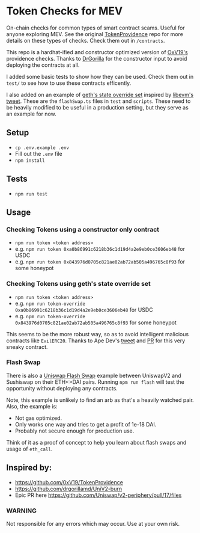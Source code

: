 # Token Checks for MEV

On-chain checks for common types of smart contract scams. Useful for anyone exploring MEV. See the original [TokenProvidence](https://github.com/0xV19/TokenProvidence) repo for more details on these types of checks. Check them out in `/contracts`.

This repo is a hardhat-ified and constructor optimized version of [OxV19's](https://twitter.com/0xV19) providence checks. Thanks to [DrGorilla](https://twitter.com/DrGorilla_md) for the constructor input to avoid deploying the contracts at all. 

I added some basic tests to show how they can be used. Check them out in `test/` to see how to use these contracts efficently.

I also added on an example of [geth's state override set](https://geth.ethereum.org/docs/rpc/ns-eth#3-object---state-override-set) inspired by [libevm's tweet](https://twitter.com/libevm/status/1476791869585588224). These are the `flashSwap.ts` files in `test` and `scripts`. These need to be heavily modified to be useful in a production setting, but they serve as an example for now.

## Setup
 - `cp .env.example .env`
 - Fill out the `.env` file
 - `npm install`

## Tests

 - `npm run test`

## Usage

### Checking Tokens using a constructor only contract

 - `npm run token <token address>`
 - e.g. `npm run token 0xa0b86991c6218b36c1d19d4a2e9eb0ce3606eb48` for USDC
 - e.g. `npm run token 0x843976d0705c821ae02ab72ab505a496765c8f93` for some honeypot

### Checking Tokens using geth's state override set

 - `npm run token <token address>`
 - e.g. `npm run token-override 0xa0b86991c6218b36c1d19d4a2e9eb0ce3606eb48` for USDC
 - e.g. `npm run token-override 0x843976d0705c821ae02ab72ab505a496765c8f93` for some honeypot

This seems to be the more robust way, so as to avoid intelligent malicious contracts like `EvilERC20`. Thanks to Ape Dev's [tweet](https://twitter.com/_apedev/status/1479652586018033666) and [PR](https://github.com/devanonon/TokenChecks/pull/1) for this very sneaky contract.

### Flash Swap
There is also a [Uniswap Flash Swap](https://docs.uniswap.org/protocol/V2/guides/smart-contract-integration/using-flash-swaps) example between UniswapV2 and Sushiswap on their ETH<>DAI pairs. Running `npm run flash` will test the opportunity without deploying any contracts.

Note, this example is unlikely to find an arb as that's a heavily watched pair. Also, the example is:
 - Not gas optimized.
 - Only works one way and tries to get a profit of 1e-18 DAI.
 - Probably not secure enough for production use.

Think of it as a proof of concept to help you learn about flash swaps and usage of `eth_call`.

## Inspired by:

- https://github.com/0xV19/TokenProvidence
- https://github.com/drgorillamd/UniV2-burn
- Epic PR here https://github.com/Uniswap/v2-periphery/pull/17/files


### WARNING
Not responsible for any errors which may occur. Use at your own risk.
